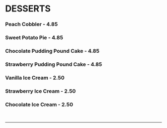# DESSERTS

### Peach Cobbler - 4.85
### Sweet Potato Pie - 4.85
### Chocolate Pudding Pound Cake - 4.85
### Strawberry Pudding Pound Cake - 4.85
### Vanilla Ice Cream - 2.50
### Strawberry Ice Cream - 2.50
### Chocolate Ice Cream - 2.50

<br>
<hr>
<br>
<Available/>

